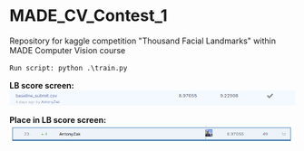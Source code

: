 # MADE_CV_Contest_1
Repository for kaggle competition "Thousand Facial Landmarks" within MADE Computer Vision course

```diff
Run script: python .\train.py
```

**LB score screen:**
![Screenshot](LB.png)


**Place in LB score screen:**
![Screenshot](Place_in_LB.png)

